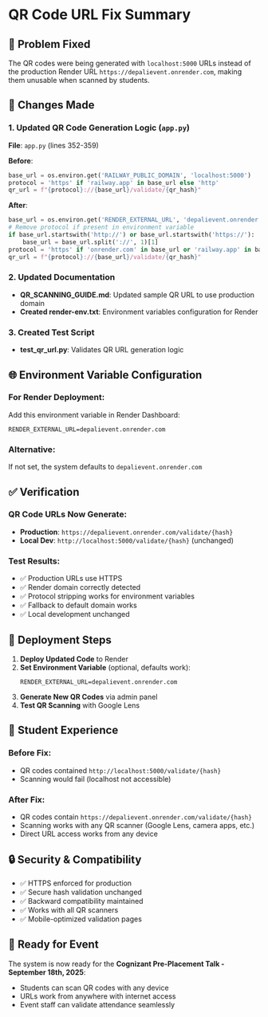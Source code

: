 # QR Code URL Fix Summary

## 🎯 **Problem Fixed**
The QR codes were being generated with `localhost:5000` URLs instead of the production Render URL `https://depalievent.onrender.com`, making them unusable when scanned by students.

## 🔧 **Changes Made**

### 1. **Updated QR Code Generation Logic** (`app.py`)
**File**: `app.py` (lines 352-359)

**Before**:
```python
base_url = os.environ.get('RAILWAY_PUBLIC_DOMAIN', 'localhost:5000')
protocol = 'https' if 'railway.app' in base_url else 'http'
qr_url = f"{protocol}://{base_url}/validate/{qr_hash}"
```

**After**:
```python
base_url = os.environ.get('RENDER_EXTERNAL_URL', 'depalievent.onrender.com')
# Remove protocol if present in environment variable
if base_url.startswith('http://') or base_url.startswith('https://'):
    base_url = base_url.split('://', 1)[1]
protocol = 'https' if 'onrender.com' in base_url or 'railway.app' in base_url else 'http'
qr_url = f"{protocol}://{base_url}/validate/{qr_hash}"
```

### 2. **Updated Documentation**
- **QR_SCANNING_GUIDE.md**: Updated sample QR URL to use production domain
- **Created render-env.txt**: Environment variables configuration for Render

### 3. **Created Test Script**
- **test_qr_url.py**: Validates QR URL generation logic

## 🌐 **Environment Variable Configuration**

### **For Render Deployment**:
Add this environment variable in Render Dashboard:
```
RENDER_EXTERNAL_URL=depalievent.onrender.com
```

### **Alternative**: 
If not set, the system defaults to `depalievent.onrender.com`

## ✅ **Verification**

### **QR Code URLs Now Generate**:
- **Production**: `https://depalievent.onrender.com/validate/{hash}`
- **Local Dev**: `http://localhost:5000/validate/{hash}` (unchanged)

### **Test Results**:
- ✅ Production URLs use HTTPS
- ✅ Render domain correctly detected
- ✅ Protocol stripping works for environment variables
- ✅ Fallback to default domain works
- ✅ Local development unchanged

## 🚀 **Deployment Steps**

1. **Deploy Updated Code** to Render
2. **Set Environment Variable** (optional, defaults work):
   ```
   RENDER_EXTERNAL_URL=depalievent.onrender.com
   ```
3. **Generate New QR Codes** via admin panel
4. **Test QR Scanning** with Google Lens

## 📱 **Student Experience**

### **Before Fix**:
- QR codes contained `http://localhost:5000/validate/{hash}`
- Scanning would fail (localhost not accessible)

### **After Fix**:
- QR codes contain `https://depalievent.onrender.com/validate/{hash}`
- Scanning works with any QR scanner (Google Lens, camera apps, etc.)
- Direct URL access works from any device

## 🔒 **Security & Compatibility**

- ✅ HTTPS enforced for production
- ✅ Secure hash validation unchanged
- ✅ Backward compatibility maintained
- ✅ Works with all QR scanners
- ✅ Mobile-optimized validation pages

## 🎉 **Ready for Event**

The system is now ready for the **Cognizant Pre-Placement Talk - September 18th, 2025**:
- Students can scan QR codes with any device
- URLs work from anywhere with internet access
- Event staff can validate attendance seamlessly
